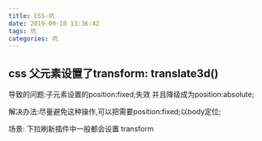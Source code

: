 ```yaml
---
title: CSS-坑
date: 2019-09-18 13:36:42
tags: 坑
categories: 坑
---
```


## css 父元素设置了transform: translate3d()
导致的问题:子元素设置的position:fixed;失效 并且降级成为position:absolute;

解决办法:尽量避免这种操作,可以把需要position:fixed;以body定位;

场景: 下拉刷新插件中一般都会设置 transform